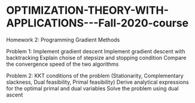 # OPTIMIZATION-THEORY-WITH-APPLICATIONS---Fall-2020-course
Homework 2: Programming Gradient Methods

Problem 1:
Implement gradient descent
Implement gradient descent with backtracking
Explain choise of stepsize and stopping condition
Compare the convergence speed of the two algorithms

Problem 2:
KKT conditions of the problem (Stationarity, Complementary slackness, Dual feasibility, Primal feasibility)
Derive analytical expressions for the optimal primal and dual variables
Solve the problem using dual ascent
